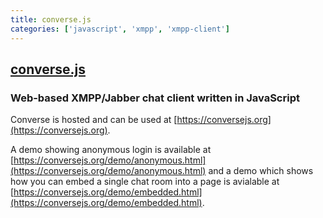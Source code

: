 ```yaml
---
title: converse.js
categories: ['javascript', 'xmpp', 'xmpp-client']
---
```

## [converse.js](https://github.com/conversejs/converse.js)

### Web-based XMPP/Jabber chat client written in JavaScript


Converse is hosted and can be used at [https://conversejs.org](https://conversejs.org).

A demo showing anonymous login is available at [https://conversejs.org/demo/anonymous.html](https://conversejs.org/demo/anonymous.html)
and a demo which shows how you can embed a single chat room into a page is
avialable at [https://conversejs.org/demo/embedded.html](https://conversejs.org/demo/embedded.html).
